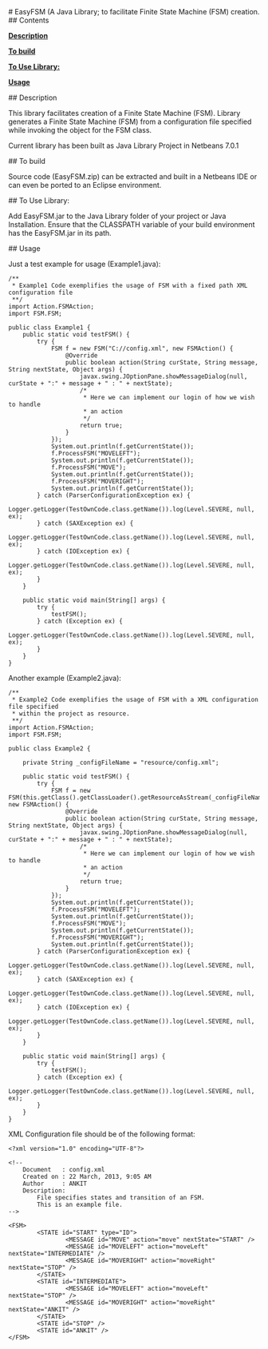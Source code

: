 <A name="toc1-0" title="EasyFSM (A Java Library; to facilitate Finite State Machine (FSM) creation." />
# EasyFSM (A Java Library; to facilitate Finite State Machine (FSM) creation.

<A name="toc2-3" title="Contents" />
## Contents


**<a href="#toc2-8">Description</a>**

**<a href="#toc2-17">To build</a>**

**<a href="#toc2-23">To Use Library:</a>**

**<a href="#toc2-30">Usage</a>**

<A name="toc2-8" title="Description" />
## Description

This library facilitates creation of a Finite State Machine (FSM).
Library generates a Finite State Machine (FSM) from a configuration
file specified while invoking the object for the FSM class.

Current library has been built as Java Library Project in Netbeans 7.0.1

<A name="toc2-17" title="To build" />
## To build

Source code (EasyFSM.zip) can be extracted and built in a Netbeans IDE 
or can even be ported to an Eclipse environment.

<A name="toc2-23" title="To Use Library:" />
## To Use Library:

Add EasyFSM.jar to the Java Library folder of your project or Java Installation.
Ensure that the CLASSPATH variable of your build environment has the EasyFSM.jar
in its path.

<A name="toc2-30" title="Usage" />
## Usage

Just a test example for usage (Example1.java):

    /**
     * Example1 Code exemplifies the usage of FSM with a fixed path XML configuration file 
     **/
    import Action.FSMAction;
    import FSM.FSM;
    
    public class Example1 {
        public static void testFSM() {
            try {
                FSM f = new FSM("C://config.xml", new FSMAction() {
                    @Override
                    public boolean action(String curState, String message, String nextState, Object args) {
                        javax.swing.JOptionPane.showMessageDialog(null, curState + ":" + message + " : " + nextState);
                        /*
                         * Here we can implement our login of how we wish to handle
                         * an action
                         */
                        return true;
                    }
                });
                System.out.println(f.getCurrentState());
                f.ProcessFSM("MOVELEFT");
                System.out.println(f.getCurrentState());
                f.ProcessFSM("MOVE");
                System.out.println(f.getCurrentState());
                f.ProcessFSM("MOVERIGHT");
                System.out.println(f.getCurrentState());
            } catch (ParserConfigurationException ex) {
                Logger.getLogger(TestOwnCode.class.getName()).log(Level.SEVERE, null, ex);
            } catch (SAXException ex) {
                Logger.getLogger(TestOwnCode.class.getName()).log(Level.SEVERE, null, ex);
            } catch (IOException ex) {
                Logger.getLogger(TestOwnCode.class.getName()).log(Level.SEVERE, null, ex);
            }
        }
    
        public static void main(String[] args) {
            try {
                testFSM();
            } catch (Exception ex) {
                Logger.getLogger(TestOwnCode.class.getName()).log(Level.SEVERE, null, ex);
            }
        }
    } 

Another example (Example2.java):

    /**
     * Example2 Code exemplifies the usage of FSM with a XML configuration file specified
     * within the project as resource.
     **/
    import Action.FSMAction;
    import FSM.FSM;
    
    public class Example2 {
    
        private String _configFileName = "resource/config.xml";
    
        public static void testFSM() {
            try {
                FSM f = new FSM(this.getClass().getClassLoader().getResourceAsStream(_configFileName), new FSMAction() {
                    @Override
                    public boolean action(String curState, String message, String nextState, Object args) {
                        javax.swing.JOptionPane.showMessageDialog(null, curState + ":" + message + " : " + nextState);
                        /*
                         * Here we can implement our login of how we wish to handle
                         * an action
                         */
                        return true;
                    }
                });
                System.out.println(f.getCurrentState());
                f.ProcessFSM("MOVELEFT");
                System.out.println(f.getCurrentState());
                f.ProcessFSM("MOVE");
                System.out.println(f.getCurrentState());
                f.ProcessFSM("MOVERIGHT");
                System.out.println(f.getCurrentState());
            } catch (ParserConfigurationException ex) {
                Logger.getLogger(TestOwnCode.class.getName()).log(Level.SEVERE, null, ex);
            } catch (SAXException ex) {
                Logger.getLogger(TestOwnCode.class.getName()).log(Level.SEVERE, null, ex);
            } catch (IOException ex) {
                Logger.getLogger(TestOwnCode.class.getName()).log(Level.SEVERE, null, ex);
            }
        }
    
        public static void main(String[] args) {
            try {
                testFSM();
            } catch (Exception ex) {
                Logger.getLogger(TestOwnCode.class.getName()).log(Level.SEVERE, null, ex);
            }
        }
    }

XML Configuration file should be of the following format:

    <?xml version="1.0" encoding="UTF-8"?>
    
    <!--
        Document   : config.xml
        Created on : 22 March, 2013, 9:05 AM
        Author     : ANKIT
        Description:
            File specifies states and transition of an FSM.
            This is an example file.
    -->
    
    <FSM>
            <STATE id="START" type="ID">
                    <MESSAGE id="MOVE" action="move" nextState="START" />
                    <MESSAGE id="MOVELEFT" action="moveLeft" nextState="INTERMEDIATE" />
                    <MESSAGE id="MOVERIGHT" action="moveRight" nextState="STOP" />
            </STATE>
            <STATE id="INTERMEDIATE">
                    <MESSAGE id="MOVELEFT" action="moveLeft" nextState="STOP" />
                    <MESSAGE id="MOVERIGHT" action="moveRight" nextState="ANKIT" />
            </STATE>
            <STATE id="STOP" />
            <STATE id="ANKIT" />
    </FSM>
